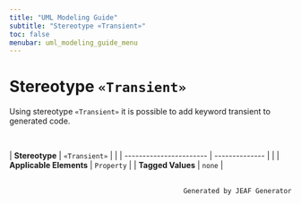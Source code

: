 ```yaml
---
title: "UML Modeling Guide"
subtitle: "Stereotype «Transient»"
toc: false
menubar: uml_modeling_guide_menu
---
```


# Stereotype `«Transient»`
Using stereotype `«Transient»` it is possible to add keyword transient to generated code.

<br>

| **Stereotype**          | `«Transient»` | |
| ----------------------- | -------------- | |
| **Applicable Elements** | `Property`        |
| **Tagged Values**       | `none`           |



<br>

<div style="text-align: right"><code>Generated by JEAF Generator</code></div>

    